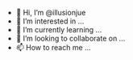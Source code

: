 - 👋 Hi, I’m @illusionjue
- 👀 I’m interested in ...
- 🌱 I’m currently learning ...
- 💞️ I’m looking to collaborate on ...
- 📫 How to reach me ...

<!---
illusionjue/illusionjue is a ✨ special ✨ repository because its `README.md` (this file) appears on your GitHub profile.
You can click the Preview link to take a look at your changes.
--->

